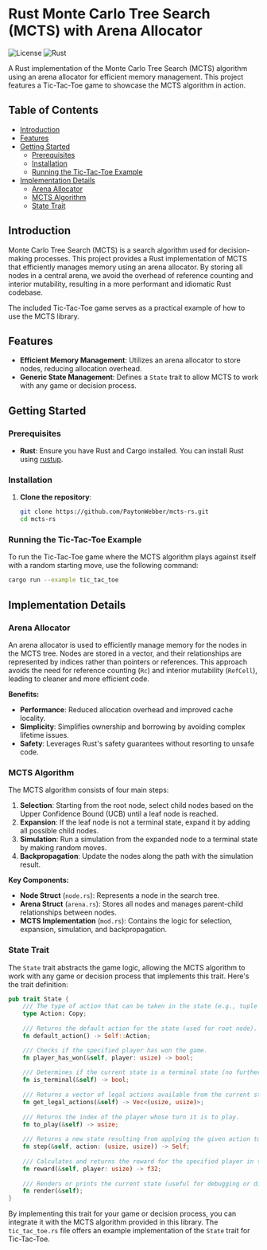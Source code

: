 # Rust Monte Carlo Tree Search (MCTS) with Arena Allocator

![License](https://img.shields.io/badge/license-MIT-blue.svg)
![Rust](https://img.shields.io/badge/rust-1.56%2B-orange.svg)

A Rust implementation of the Monte Carlo Tree Search (MCTS) algorithm using an arena allocator for efficient memory management. This project features a Tic-Tac-Toe game to showcase the MCTS algorithm in action.

## Table of Contents

- [Introduction](#introduction)
- [Features](#features)
- [Getting Started](#getting-started)
  - [Prerequisites](#prerequisites)
  - [Installation](#installation)
  - [Running the Tic-Tac-Toe Example](#running-the-tic-tac-toe-example)
- [Implementation Details](#implementation-details)
  - [Arena Allocator](#arena-allocator)
  - [MCTS Algorithm](#mcts-algorithm)
  - [State Trait](#state-trait)

## Introduction

Monte Carlo Tree Search (MCTS) is a search algorithm used for decision-making processes. This project provides a Rust implementation of MCTS that efficiently manages memory using an arena allocator. By storing all nodes in a central arena, we avoid the overhead of reference counting and interior mutability, resulting in a more performant and idiomatic Rust codebase.

The included Tic-Tac-Toe game serves as a practical example of how to use the MCTS library.

## Features

- **Efficient Memory Management**: Utilizes an arena allocator to store nodes, reducing allocation overhead.
- **Generic State Management**: Defines a `State` trait to allow MCTS to work with any game or decision process.

## Getting Started

### Prerequisites

- **Rust**: Ensure you have Rust and Cargo installed. You can install Rust using [rustup](https://rustup.rs/).

### Installation

1. **Clone the repository**:

   ```bash
   git clone https://github.com/PaytonWebber/mcts-rs.git
   cd mcts-rs
   ```

### Running the Tic-Tac-Toe Example

To run the Tic-Tac-Toe game where the MCTS algorithm plays against itself with a random starting move, use the following command:

```bash
cargo run --example tic_tac_toe
```

## Implementation Details

### Arena Allocator

An arena allocator is used to efficiently manage memory for the nodes in the MCTS tree. Nodes are stored in a vector, and their relationships are represented by indices rather than pointers or references. This approach avoids the need for reference counting (`Rc`) and interior mutability (`RefCell`), leading to cleaner and more efficient code.

**Benefits:**

- **Performance**: Reduced allocation overhead and improved cache locality.
- **Simplicity**: Simplifies ownership and borrowing by avoiding complex lifetime issues.
- **Safety**: Leverages Rust's safety guarantees without resorting to unsafe code.

### MCTS Algorithm

The MCTS algorithm consists of four main steps:

1. **Selection**: Starting from the root node, select child nodes based on the Upper Confidence Bound (UCB) until a leaf node is reached.
2. **Expansion**: If the leaf node is not a terminal state, expand it by adding all possible child nodes.
3. **Simulation**: Run a simulation from the expanded node to a terminal state by making random moves.
4. **Backpropagation**: Update the nodes along the path with the simulation result.

**Key Components:**

- **Node Struct** (`node.rs`): Represents a node in the search tree.
- **Arena Struct** (`arena.rs`): Stores all nodes and manages parent-child relationships between nodes.
- **MCTS Implementation** (`mod.rs`): Contains the logic for selection, expansion, simulation, and backpropagation.

### State Trait

The `State` trait abstracts the game logic, allowing the MCTS algorithm to work with any game or decision process that implements this trait. Here's the trait definition:

```rust
pub trait State {
    /// The type of action that can be taken in the state (e.g., tuple of coordinates). 
    type Action: Copy;
    
    /// Returns the default action for the state (used for root node).
    fn default_action() -> Self::Action;

    /// Checks if the specified player has won the game.
    fn player_has_won(&self, player: usize) -> bool;
    
    /// Determines if the current state is a terminal state (no further moves possible).
    fn is_terminal(&self) -> bool;
    
    /// Returns a vector of legal actions available from the current state.
    fn get_legal_actions(&self) -> Vec<(usize, usize)>;
    
    /// Returns the index of the player whose turn it is to play.
    fn to_play(&self) -> usize;
    
    /// Returns a new state resulting from applying the given action to the current state.
    fn step(&self, action: (usize, usize)) -> Self;
    
    /// Calculates and returns the reward for the specified player in the current state.
    fn reward(&self, player: usize) -> f32;
    
    /// Renders or prints the current state (useful for debugging or display purposes).
    fn render(&self);
}
```

By implementing this trait for your game or decision process, you can integrate it with the MCTS algorithm provided in this library. The `tic_tac_toe.rs` file offers an example implementation of the `State` trait for Tic-Tac-Toe.
